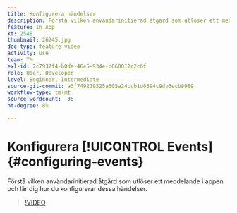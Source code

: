 ```yaml
---
title: Konfigurera händelser
description: Förstå vilken användarinitierad åtgärd som utlöser ett meddelande i appen och lär dig hur du konfigurerar dessa händelser.
feature: In App
kt: 2548
thumbnail: 26245.jpg
doc-type: feature video
activity: use
team: TM
exl-id: 2c7937f4-b0da-46e5-934e-c660012c2c6f
role: User, Developer
level: Beginner, Intermediate
source-git-commit: a3f749219525a605a24ccb1d0394c9db3ecb9989
workflow-type: tm+mt
source-wordcount: '35'
ht-degree: 8%

---
```


# Konfigurera [!UICONTROL Events] {#configuring-events}

Förstå vilken användarinitierad åtgärd som utlöser ett meddelande i appen och lär dig hur du konfigurerar dessa händelser.

>[!VIDEO](https://video.tv.adobe.com/v/26245?quality=12&learn=on)
